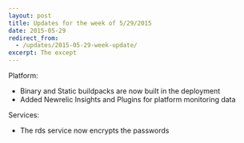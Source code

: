 ```yaml
---
layout: post
title: Updates for the week of 5/29/2015
date: 2015-05-29
redirect_from:
  - /updates/2015-05-29-week-update/
excerpt: The except
---
```

Platform:

* Binary and Static buildpacks are now built in the deployment
* Added Newrelic Insights and Plugins for platform monitoring data

Services:

* The rds service now encrypts the passwords